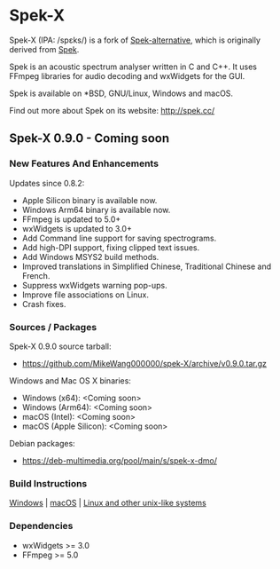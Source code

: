 # Spek-X
Spek-X (IPA: /spɛks/) is a fork of [Spek-alternative](https://github.com/MikeWang000000/spek-X), which is originally derived from [Spek](https://github.com/alexkay/spek).

Spek is an acoustic spectrum analyser written in C and C++. It uses FFmpeg
libraries for audio decoding and wxWidgets for the GUI.

Spek is available on *BSD, GNU/Linux, Windows and macOS.

Find out more about Spek on its website: <http://spek.cc/>

## Spek-X 0.9.0 - Coming soon

### New Features And Enhancements

Updates since 0.8.2:
 * Apple Silicon binary is available now.
 * Windows Arm64 binary is available now.
 * FFmpeg is updated to 5.0+
 * wxWidgets is updated to 3.0+
 * Add Command line support for saving spectrograms.
 * Add high-DPI support, fixing clipped text issues. 
 * Add Windows MSYS2 build methods.
 * Improved translations in Simplified Chinese, Traditional Chinese and French.
 * Suppress wxWidgets warning pop-ups.
 * Improve file associations on Linux.
 * Crash fixes.

### Sources / Packages

Spek-X 0.9.0 source tarball:

 * <https://github.com/MikeWang000000/spek-X/archive/v0.9.0.tar.gz>

Windows and Mac OS X binaries:

 * Windows (x64): \<Coming soon\>
 * Windows (Arm64): \<Coming soon\>
 * macOS (Intel): \<Coming soon\>
 * macOS (Apple Silicon): \<Coming soon\>

Debian packages:
 * <https://deb-multimedia.org/pool/main/s/spek-x-dmo/>

### Build Instructions
[Windows](./dist/win/README.md) | [macOS](./dist/osx/README.md) | [Linux and other unix-like systems](./INSTALL.md)

### Dependencies

 * wxWidgets >= 3.0
 * FFmpeg >= 5.0

